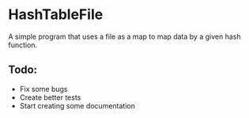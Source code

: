 # HashTableFile
A simple program that uses a file as a map to map data by a given hash function.
## Todo:
- Fix some bugs
- Create better tests
- Start creating some documentation

